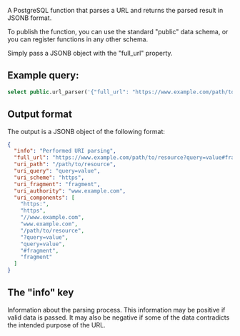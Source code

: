 A PostgreSQL function that parses a URL and returns the parsed result in JSONB format.

To publish the function, you can use the standard "public" data schema, or you can register functions in any other schema.

Simply pass a JSONB object with the "full_url" property.

<h2>Example query:</h2>

```sql
select public.url_parser('{"full_url": "https://www.example.com/path/to/resource?query=value#fragment"}'::jsonb);
```

<h2>Output format</h2>

The output is a JSONB object of the following format:
```json
{
  "info": "Performed URI parsing",
  "full_url": "https://www.example.com/path/to/resource?query=value#fragment",
  "uri_path": "/path/to/resource",
  "uri_query": "query=value",
  "uri_scheme": "https",
  "uri_fragment": "fragment",
  "uri_authority": "www.example.com",
  "uri_components": [
    "https:",
    "https",
    "//www.example.com",
    "www.example.com",
    "/path/to/resource",
    "?query=value",
    "query=value",
    "#fragment",
    "fragment"
  ]
}
```

<h2>The "info" key</h2>
Information about the parsing process. This information may be positive if valid data is passed. It may also be negative if some of the data contradicts the intended purpose of the URL.
